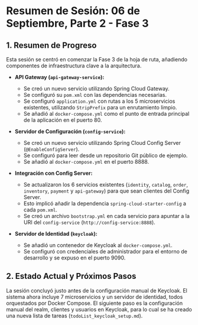 # Resumen de Sesión: 06 de Septiembre, Parte 2 - Fase 3

## 1. Resumen de Progreso

Esta sesión se centró en comenzar la Fase 3 de la hoja de ruta, añadiendo componentes de infraestructura clave a la arquitectura.

*   **API Gateway (`api-gateway-service`):**
    *   Se creó un nuevo servicio utilizando Spring Cloud Gateway.
    *   Se configuró su `pom.xml` con las dependencias necesarias.
    *   Se configuró `application.yml` con rutas a los 5 microservicios existentes, utilizando `StripPrefix` para un enrutamiento limpio.
    *   Se añadió al `docker-compose.yml` como el punto de entrada principal de la aplicación en el puerto 80.

*   **Servidor de Configuración (`config-service`):**
    *   Se creó un nuevo servicio utilizando Spring Cloud Config Server (`@EnableConfigServer`).
    *   Se configuró para leer desde un repositorio Git público de ejemplo.
    *   Se añadió al `docker-compose.yml` en el puerto 8888.

*   **Integración con Config Server:**
    *   Se actualizaron los 6 servicios existentes (`identity`, `catalog`, `order`, `inventory`, `payment` y `api-gateway`) para que sean clientes del Config Server.
    *   Esto implicó añadir la dependencia `spring-cloud-starter-config` a cada `pom.xml`.
    *   Se creó un archivo `bootstrap.yml` en cada servicio para apuntar a la URI del `config-service` (`http://config-service:8888`).

*   **Servidor de Identidad (`keycloak`):**
    *   Se añadió un contenedor de Keycloak al `docker-compose.yml`.
    *   Se configuró con credenciales de administrador para el entorno de desarrollo y se expuso en el puerto 9090.

## 2. Estado Actual y Próximos Pasos

La sesión concluyó justo antes de la configuración manual de Keycloak. El sistema ahora incluye 7 microservicios y un servidor de identidad, todos orquestados por Docker Compose. El siguiente paso es la configuración manual del realm, clientes y usuarios en Keycloak, para lo cual se ha creado una nueva lista de tareas (`todoList_keycloak_setup.md`).
